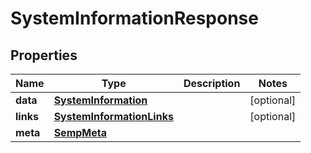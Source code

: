
# SystemInformationResponse

## Properties
Name | Type | Description | Notes
------------ | ------------- | ------------- | -------------
**data** | [**SystemInformation**](SystemInformation.md) |  |  [optional]
**links** | [**SystemInformationLinks**](SystemInformationLinks.md) |  |  [optional]
**meta** | [**SempMeta**](SempMeta.md) |  | 




